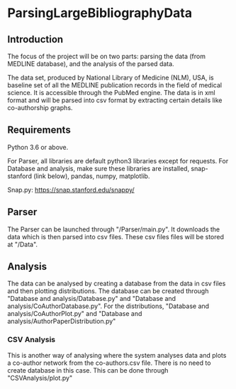 # ParsingLargeBibliographyData

## Introduction

The focus of the project will be on two parts: parsing the data (from MEDLINE database), and the analysis of the parsed data. 

The data set, produced by National Library of Medicine (NLM), USA, is baseline set of all the MEDLINE publication records in the field of medical science. It is accessible through the PubMed engine. The data is in xml format and will be parsed into csv format by extracting certain details like co-authorship graphs.

## Requirements

Python 3.6 or above.

For Parser, all libraries are default python3 libraries except for requests.
For Database and analysis, make sure these libraries are installed, snap-stanford (link below), pandas, numpy, matplotlib.

Snap.py: https://snap.stanford.edu/snappy/

## Parser

The Parser can be launched through "/Parser/main.py". It downloads the data which is then parsed into csv files. These csv files files will be stored at "/Data".

## Analysis

The data can be analysed by creating a database from the data in csv files and then plotting distributions.
The database can be created through "Database and analysis/Database.py" and "Database and analysis/CoAuthorDatabase.py".
For the distributions, "Database and analysis/CoAuthorPlot.py" and "Database and analysis/AuthorPaperDistribution.py"

### CSV Analysis

This is another way of analysing where the system analyses data and plots a co-author network from the co-authors.csv file. There is no need to create database in this case.
This can be done through "CSVAnalysis/plot.py"

